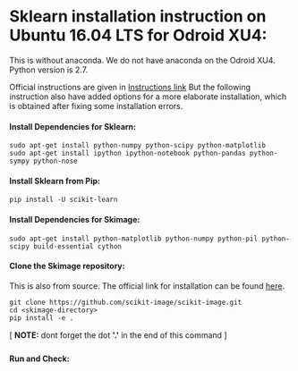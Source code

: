 # Sklearn installation instruction on Ubuntu 16.04 LTS for Odroid XU4:

This is without anaconda. We do not have anaconda on the Odroid XU4.
Python version is 2.7. 

Official instructions are given in [Instructions link](http://scikit-learn.org/stable/install.html)
But the following instruction also have added options for a more elaborate installation, which is obtained after fixing some installation errors.

#### Install Dependencies for Sklearn:
```
sudo apt-get install python-numpy python-scipy python-matplotlib 
sudo apt-get install ipython ipython-notebook python-pandas python-sympy python-nose
```

#### Install Sklearn from Pip:
```
pip install -U scikit-learn
```

#### Install Dependencies for Skimage:
```
sudo apt-get install python-matplotlib python-numpy python-pil python-scipy build-essential cython
```

#### Clone the Skimage repository:

This is also from source. The official link for installation can be found [here](http://scikit-image.org/docs/dev/install.html).

```
git clone https://github.com/scikit-image/scikit-image.git
cd <skimage-directory>
pip install -e .
```

[ **NOTE:** dont forget the dot **'.'** in the end of this command ]

#### Run and Check:
